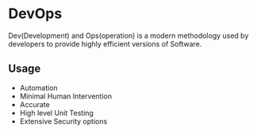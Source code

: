 # DevOps

Dev(Development) and Ops(operation) is a modern methodology used by developers to provide highly efficient versions of Software.


## Usage
- Automation
- Minimal Human Intervention
- Accurate
- High level Unit Testing
- Extensive Security options
